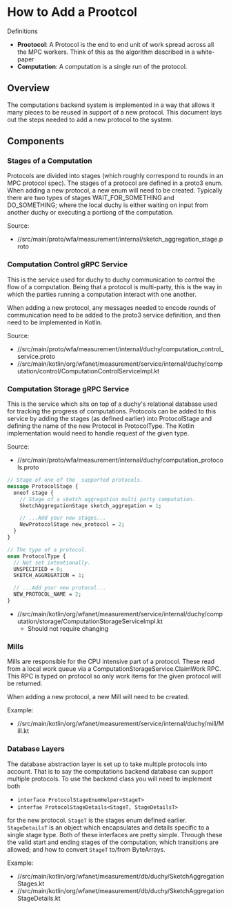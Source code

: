 # How to Add a Prootcol

Definitions
* **Prootocol**: A Protocol is the end to end unit of work spread across
all the MPC workers. Think of this as the algorithm described in a 
white-paper
* **Computation**: A computation is a single run of the protocol.

## Overview

The computations backend system is implemented in a way that allows it
many pieces to be reused in support of a new protocol. This document lays
out the steps needed to add a new protocol to the system. 

## Components

### Stages of a Computation

Protocols are divided into stages (which roughly correspond to rounds in an
MPC protocol spec). The stages of a protocol are defined in a proto3 enum.
When adding a new protocol, a new enum will need to be created. Typically
there are two types of stages WAIT_FOR_SOMETHING and DO_SOMETHING; where the
local duchy is either waiting on input from another duchy or executing a portiong
of the computation.

Source:
* //src/main/proto/wfa/measurement/internal/sketch_aggregation_stage.proto

### Computation Control gRPC Service

This is the service used for duchy to duchy communication to control the flow of
a computation. Being that a protocol is multi-party, this is the way in which
the parties running a computation interact with one another.

When adding a new protocol, any messages needed to encode rounds of communication
need to be added to the proto3 service definition, and then need to be 
implemented in Kotlin.

Source:
* //src/main/proto/wfa/measurement/internal/duchy/computation_control_service.proto
* //src/main/kotlin/org/wfanet/measurement/service/internal/duchy/computation/control/ComputationControlServiceImpl.kt


### Computation Storage gRPC Service

This is the service which sits on top of a duchy's relational database used for 
tracking the progress of computations. Protocols can be added to this service by
adding the stages (as defined earlier) into ProtocolStage and defining the name of
the new Protocol in ProtocolType. The Kotlin implementation would need to handle
request of the given type.

Source:
* //src/main/proto/wfa/measurement/internal/duchy/computation_protocols.proto
```protobuf
// Stage of one of the  supported protocols.
message ProtocolStage {
  oneof stage {
    // Stage of a sketch aggregation multi party computation.
    SketchAggregationStage sketch_aggregation = 1;

    // ...Add your new stages...
    NewProtocolStage new_protocol = 2;
  }
}

// The type of a protocol.
enum ProtocolType {
  // Not set intentionally.
  UNSPECIFIED = 0;
  SKETCH_AGGREGATION = 1;

  // ...Add your new protocol...
  NEW_PROTOCOL_NAME = 2;
}
```
* //src/main/kotlin/org/wfanet/measurement/service/internal/duchy/computation/storage/ComputationStorageServiceImpl.kt
  * Should not require changing

### Mills

Mills are responsible for the CPU intensive part of a protocol. These read from a local work queue
via a ComputationStorageService.ClaimWork RPC. This RPC is typed on protocol so only work items for
the given protocol will be returned.

When adding a new protocol, a new Mill will need to be created.

Example:
* //src/main/kotlin/org/wfanet/measurement/service/internal/duchy/mill/Mill.kt

### Database Layers

The database abstraction layer is set up to take multiple protocols into account. That is
to say the computations backend database can support multiple protocols. To use the
backend class you will need to implement both

* `interface ProtocolStageEnumHelper<StageT>`
* `interfae ProtocolStageDetails<StageT, StageDetailsT>`

for the new protocol. `StageT` is the stages enum defined earlier. `StageDetailsT` is an
object which encapsulates and details specific to a single stage type. Both of these interfaces
are pretty simple. Through these the valid start and ending stages of the computation;
which transitions are allowed; and how to convert `StageT` to/from ByteArrays.

Example:
* //src/main/kotlin/org/wfanet/measurement/db/duchy/SketchAggregationStages.kt
* //src/main/kotlin/org/wfanet/measurement/db/duchy/SketchAggregationStageDetails.kt

